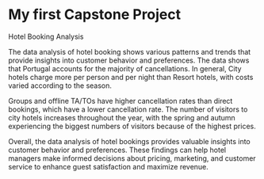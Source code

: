 # My first Capstone Project
Hotel Booking Analysis

The data analysis of hotel booking shows various patterns and trends that provide insights into customer behavior and preferences. The data shows that Portugal accounts for the majority of cancellations. In general, City hotels charge more per person and per night than Resort hotels, with costs varied according to the season.

Groups and offline TA/TOs have higher cancellation rates than direct bookings, which have a lower cancellation rate. The number of visitors to city hotels increases throughout the year, with the spring and autumn experiencing the biggest numbers of visitors because of the highest prices.

Overall, the data analysis of hotel bookings provides valuable insights into customer behavior and preferences. These findings can help hotel managers make informed decisions about pricing, marketing, and customer service to enhance guest satisfaction and maximize revenue.

